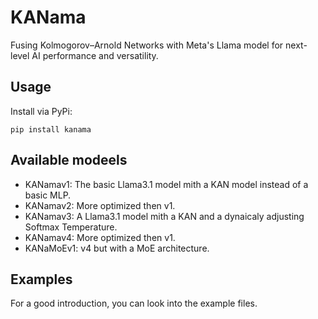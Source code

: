 # KANama

Fusing Kolmogorov–Arnold Networks with Meta's Llama model for next-level AI performance and versatility.

## Usage

Install via PyPi:

`pip install kanama`

## Available modeels

- KANamav1: The basic Llama3.1 model mith a KAN model instead of a basic MLP.
- KANamav2: More optimized then v1.
- KANamav3: A Llama3.1 model mith a KAN and a dynaicaly adjusting Softmax Temperature.
- KANamav4: More optimized then v1.
- KANaMoEv1: v4 but with a MoE architecture.

## Examples

For a good introduction, you can look into the example files.
